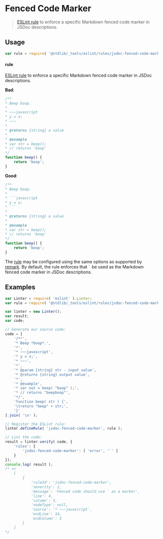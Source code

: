<!--

@license Apache-2.0

Copyright (c) 2018 The Stdlib Authors.

Licensed under the Apache License, Version 2.0 (the "License");
you may not use this file except in compliance with the License.
You may obtain a copy of the License at

   http://www.apache.org/licenses/LICENSE-2.0

Unless required by applicable law or agreed to in writing, software
distributed under the License is distributed on an "AS IS" BASIS,
WITHOUT WARRANTIES OR CONDITIONS OF ANY KIND, either express or implied.
See the License for the specific language governing permissions and
limitations under the License.

-->

# Fenced Code Marker

> [ESLint rule][eslint-rules] to enforce a specific Markdown fenced code marker in JSDoc descriptions.

<section class="intro">

</section>

<!-- /.intro -->

<section class="usage">

## Usage

```javascript
var rule = require( '@stdlib/_tools/eslint/rules/jsdoc-fenced-code-marker' );
```

#### rule

[ESLint rule][eslint-rules] to enforce a specific Markdown fenced code marker in JSDoc descriptions.

**Bad**:

<!-- eslint-disable stdlib/jsdoc-fenced-code-marker, stdlib/jsdoc-markdown-remark -->

```javascript
/**
* Beep boop.
*
* ~~~javascript
* y = x;
* ~~~
*
* @returns {string} a value
*
* @example
* var str = beep();
* // returns 'boop'
*/
function beep() {
    return 'boop';
}
```

**Good**:

```javascript
/**
* Beep boop.
*
* ```javascript
* y = x;
* ```
*
* @returns {string} a value
*
* @example
* var str = beep();
* // returns 'boop'
*/
function beep() {
    return 'boop';
}
```

The [rule][eslint-rules] may be configured using the same options as supported by [remark][remark-lint-fenced-code-marker]. By default, the rule enforces that `` ` `` be used as the Markdown fenced code marker in JSDoc descriptions.

</section>

<!-- /.usage -->

<section class="examples">

## Examples

<!-- eslint no-undef: "error" -->

```javascript
var Linter = require( 'eslint' ).Linter;
var rule = require( '@stdlib/_tools/eslint/rules/jsdoc-fenced-code-marker' );

var linter = new Linter();
var result;
var code;

// Generate our source code:
code = [
    '/**',
    '* Beep *boop*.',
    '*',
    '* ~~~javascript',
    '* y = x;',
    '* ~~~',
    '*',
    '* @param {string} str - input value',
    '* @returns {string} output value',
    '*',
    '* @example',
    '* var out = beep( "boop" );',
    '* // returns "beepboop"',
    '*/',
    'function beep( str ) {',
    '\treturn "beep" + str;',
    '}'
].join( '\n' );

// Register the ESLint rule:
linter.defineRule( 'jsdoc-fenced-code-marker', rule );

// Lint the code:
result = linter.verify( code, {
    'rules': {
        'jsdoc-fenced-code-marker': [ 'error', '`' ]
    }
});
console.log( result );
/* =>
    [
        {
            'ruleId': 'jsdoc-fenced-code-marker',
            'severity': 2,
            'message': 'Fenced code should use ` as a marker',
            'line': 4,
            'column': 3,
            'nodeType': null,
            'source': '* ~~~javascript',
            'endLine': 14,
            'endColumn': 3
        }
    ]
*/
```

</section>

<!-- /.examples -->

<section class="links">

[eslint-rules]: https://eslint.org/docs/developer-guide/working-with-rules

[remark-lint-fenced-code-marker]: https://github.com/remarkjs/remark-lint/tree/19150d94f89f7a0d94d083417890236d11839641/packages/remark-lint-fenced-code-marker

</section>

<!-- /.links -->
